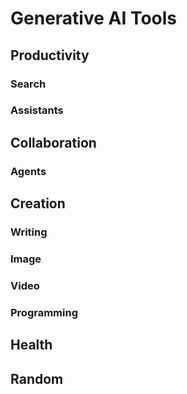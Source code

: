 # Generative AI Tools
## Productivity
### Search
### Assistants
## Collaboration
### Agents
## Creation
### Writing
### Image
### Video
### Programming
## Health
## Random